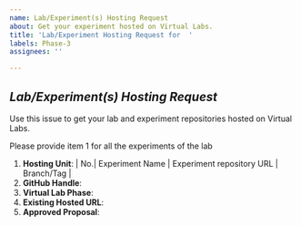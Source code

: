 ```yaml
---
name: Lab/Experiment(s) Hosting Request
about: Get your experiment hosted on Virtual Labs.
title: 'Lab/Experiment Hosting Request for  '
labels: Phase-3 
assignees: ''

---
```


## *Lab/Experiment(s) Hosting Request*
Use this issue to get your lab and experiment repositories hosted on Virtual Labs.

Please provide item 1 for all the experiments of the lab

1. **Hosting Unit**: <!-- repositories must be public -->
| No.| Experiment Name | Experiment repository URL | Branch/Tag |
2. **GitHub Handle**:<!--GitHub handle of the developer -->
3. **Virtual Lab Phase**:<!--Please type 2 if the lab was developed during Virtual Labs Phase 2 OR type 3 if the lab was developed during Virtual Labs Phase 3 -->
4. **Existing Hosted URL**:<!--Please provide the hosted URL link if it is an existing hosted Phase 2 Lab -->
5. **Approved Proposal**:<!--Please attach the PDF of the Approved Proposal to this issue if it is a Phase 3 Lab -->


